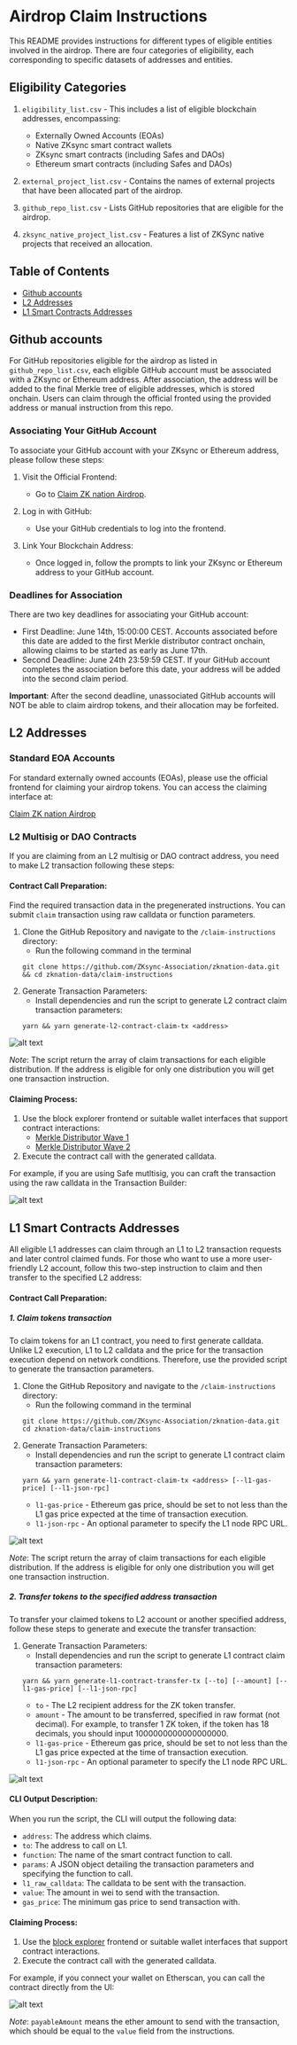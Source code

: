 # Airdrop Claim Instructions

This README provides instructions for different types of eligible entities involved in the airdrop. There are four categories of eligibility, each corresponding to specific datasets of addresses and entities.

## Eligibility Categories

1. `eligibility_list.csv` - This includes a list of eligible blockchain addresses, encompassing:

    - Externally Owned Accounts (EOAs)
    - Native ZKsync smart contract wallets
    - ZKsync smart contracts (including Safes and DAOs)
    - Ethereum smart contracts (including Safes and DAOs)

2. `external_project_list.csv` - Contains the names of external projects that have been allocated part of the airdrop.

3. `github_repo_list.csv` - Lists GitHub repositories that are eligible for the airdrop.

4. `zksync_native_project_list.csv` - Features a list of ZKSync native projects that received an allocation.

## Table of Contents

- [Github accounts](#github-accounts)
- [L2 Addresses](#l2-addresses)
- [L1 Smart Contracts Addresses](#l1-smart-contracts-addresses)

## Github accounts

For GitHub repositories eligible for the airdrop as listed in `github_repo_list.csv`, each eligible GitHub account must be associated with a ZKsync or Ethereum address. After association, the address will be added to the final Merkle tree of eligible addresses, which is stored onchain. Users can claim through the official fronted using the provided address or manual instruction from this repo.

### Associating Your GitHub Account

To associate your GitHub account with your ZKsync or Ethereum address, please follow these steps:

1. Visit the Official Frontend:
    - Go to [Claim ZK nation Airdrop](https://claim.zknation.io).

2. Log in with GitHub:
    - Use your GitHub credentials to log into the frontend.

3. Link Your Blockchain Address:
    - Once logged in, follow the prompts to link your ZKsync or Ethereum address to your GitHub account.

### Deadlines for Association

There are two key deadlines for associating your GitHub account:

- First Deadline: June 14th, 15:00:00 CEST. Accounts associated before this date are added to the first Merkle distributor contract onchain, allowing claims to be started as early as June 17th.
- Second Deadline: June 24th 23:59:59 CEST. If your GitHub account completes the association before this date, your address will be added into the second claim period.

**Important**: After the second deadline, unassociated GitHub accounts will NOT be able to claim airdrop tokens, and their allocation may be forfeited.

## L2 Addresses

### Standard EOA Accounts

For standard externally owned accounts (EOAs), please use the official frontend for claiming your airdrop tokens. You can access the claiming interface at:

[Claim ZK nation Airdrop](https://claim.zknation.io)

### L2 Multisig or DAO Contracts

If you are claiming from an L2 multisig or DAO contract address, you need to make L2 transaction following these steps:

#### Contract Call Preparation:

Find the required transaction data in the pregenerated instructions. You can submit `claim` transaction using raw calldata or function parameters.

1. Clone the GitHub Repository and navigate to the `/claim-instructions` directory:
    - Run the following command in the terminal
    ```
    git clone https://github.com/ZKsync-Association/zknation-data.git && cd zknation-data/claim-instructions
    ```
2. Generate Transaction Parameters:
    - Install dependencies and run the script to generate L2 contract claim transaction parameters:
    ```
    yarn && yarn generate-l2-contract-claim-tx <address>
    ```

![alt text](instructions-l2.png)

*Note*: The script return the array of claim transactions for each eligible distribution. If the address is eligible for only one distribution you will get one transaction instruction.

#### Claiming Process:

1. Use the block explorer frontend or suitable wallet interfaces that support contract interactions:
    - [Merkle Distributor Wave 1](https://era.zksync.network/address/0x66Fd4FC8FA52c9bec2AbA368047A0b27e24ecfe4#writeContract) 
    - [Merkle Distributor Wave 2](https://era.zksync.network/address/0xb294F411cB52c7C6B6c0B0b61DBDf398a8b0725d#writeContract) 
2. Execute the contract call with the generated calldata.

For example, if you are using Safe mutltisig, you can craft the transaction using the raw calldata in the Transaction Builder:

![alt text](safe.png)

## L1 Smart Contracts Addresses

All eligible L1 addresses can claim through an L1 to L2 transaction requests and later control claimed funds. For those who want to use a more user-friendly L2 account, follow this two-step instruction to claim and then transfer to the specified L2 address:

#### Contract Call Preparation:

##### 1. Claim tokens transaction

To claim tokens for an L1 contract, you need to first generate calldata. Unlike L2 execution, L1 to L2 calldata and the price for the transaction execution depend on network conditions. Therefore, use the provided script to generate the transaction parameters.

1. Clone the GitHub Repository and navigate to the `/claim-instructions` directory:
    - Run the following command in the terminal
    ```
    git clone https://github.com/ZKsync-Association/zknation-data.git cd zknation-data/claim-instructions
    ```
2. Generate Transaction Parameters:
    - Install dependencies and run the script to generate L1 contract claim transaction parameters:
    ```
    yarn && yarn generate-l1-contract-claim-tx <address> [--l1-gas-price] [--l1-json-rpc]
    ```
    - `l1-gas-price` - Ethereum gas price, should be set to not less than the L1 gas price expected at the time of transaction execution.
    - `l1-json-rpc` - An optional parameter to specify the L1 node RPC URL.

![alt text](instructions-l1.png)

*Note*: The script return the array of claim transactions for each eligible distribution. If the address is eligible for only one distribution you will get one transaction instruction.

##### 2. Transfer tokens to the specified address transaction

To transfer your claimed tokens to L2 account or another specified address, follow these steps to generate and execute the transfer transaction:

1. Generate Transaction Parameters:
    - Install dependencies and run the script to generate L1 contract claim transaction parameters:
    ```
    yarn && yarn generate-l1-contract-transfer-tx [--to] [--amount] [--l1-gas-price] [--l1-json-rpc]
    ```
    - `to` - The L2 recipient address for the ZK token transfer.
    - `amount` - The amount to be transferred, specified in raw format (not decimal). For example, to transfer 1 ZK token, if the token has 18 decimals, you should input 1000000000000000000.
    - `l1-gas-price` - Ethereum gas price, should be set to not less than the L1 gas price expected at the time of transaction execution.
    - `l1-json-rpc` - An optional parameter to specify the L1 node RPC URL.

![alt text](instructions-l1-transfer.png)

#### CLI Output Description:

When you run the script, the CLI will output the following data:

- `address`: The address which claims.
- `to`: The address to call on L1.
- `function`: The name of the smart contract function to call.
- `params`: A JSON object detailing the transaction parameters and specifying the function to call.
- `l1_raw_calldata`: The calldata to be sent with the transaction.
- `value`: The amount in wei to send with the transaction.
- `gas_price`: The minimum gas price to send transaction with.

#### Claiming Process:

1. Use the [block explorer](https://etherscan.io/address/0x303a465B659cBB0ab36eE643eA362c509EEb5213#writeProxyContract) frontend or suitable wallet interfaces that support contract interactions.
2. Execute the contract call with the generated calldata.

For example, if you connect your wallet on Etherscan, you can call the contract directly from the UI:

![alt text](etherscan.png)

*Note*: `payableAmount` means the ether amount to send with the transaction, which should be equal to the `value` field from the instructions.
